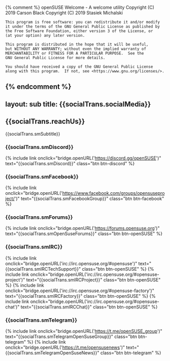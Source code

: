 {% comment %}
    openSUSE Welcome - A welcome utility
    Copyright (C) 2019  Carson Black
    Copyright (C) 2019  Stasiek Michalski

    This program is free software: you can redistribute it and/or modify
    it under the terms of the GNU General Public License as published by
    the Free Software Foundation, either version 3 of the License, or
    (at your option) any later version.

    This program is distributed in the hope that it will be useful,
    but WITHOUT ANY WARRANTY; without even the implied warranty of
    MERCHANTABILITY or FITNESS FOR A PARTICULAR PURPOSE.  See the
    GNU General Public License for more details.

    You should have received a copy of the GNU General Public License
    along with this program.  If not, see <https://www.gnu.org/licenses/>.
{% endcomment %}
---
layout: sub
title: {{socialTrans.socialMedia}}
---
## {{socialTrans.reachUs}}

{{socialTrans.smSubtitle}}

### {{socialTrans.smDiscord}}

{% include link onclick="bridge.openURL('https://discord.gg/openSUSE')" text="{{socialTrans.smDiscord}}" class="btn btn-discord" %}

### {{socialTrans.smFacebook}}

{% include link onclick="bridge.openURL('https://www.facebook.com/groups/opensuseproject/')" text="{{socialTrans.smFacebookGroup}}" class="btn btn-facebook" %}

### {{socialTrans.smForums}}

{% include link onclick="bridge.openURL('https://forums.opensuse.org')" text="{{socialTrans.smOpenSuseForums}}" class="btn btn-openSUSE" %}

### {{socialTrans.smIRC}}

{% include link onclick="bridge.openURL('irc://irc.opensuse.org/#opensuse')" text="{{socialTrans.smIRCTechSupport}}" class="btn btn-openSUSE" %}
{% include link onclick="bridge.openURL('irc://irc.opensuse.org/#opensuse-project')" text="{{socialTrans.smIRCProject}}" class="btn btn-openSUSE" %}
{% include link onclick="bridge.openURL('irc://irc.opensuse.org/#opensuse-factory')" text="{{socialTrans.smIRCFactory}}" class="btn btn-openSUSE" %}
{% include link onclick="bridge.openURL('irc://irc.opensuse.org/#opensuse-chat')" text="{{socialTrans.smIRCChat}}" class="btn btn-openSUSE" %}

### {{socialTrans.smTelegram}}

{% include link onclick="bridge.openURL('https://t.me/openSUSE_group')" text="{{socialTrans.smTelegramOpenSuseGroup}}" class="btn btn-telegram" %}
{% include link onclick="bridge.openURL('https://t.me/opensusenews')" text="{{socialTrans.smTelegramOpenSuseNews}}" class="btn btn-telegram" %}
